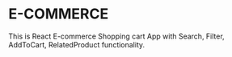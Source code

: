 # E-COMMERCE
This is React E-commerce Shopping cart App with Search, Filter, AddToCart, RelatedProduct functionality.
